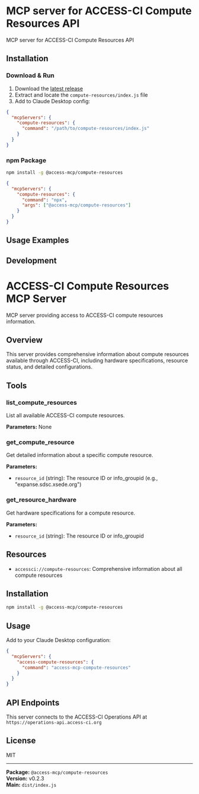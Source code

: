 # MCP server for ACCESS-CI Compute Resources API

MCP server for ACCESS-CI Compute Resources API

## Installation

### Download & Run
1. Download the [latest release](https://github.com/necyberteam/access-mcp/releases)
2. Extract and locate the `compute-resources/index.js` file
3. Add to Claude Desktop config:

```json
{
  "mcpServers": {
    "compute-resources": {
      "command": "/path/to/compute-resources/index.js"
    }
  }
}
```

### npm Package
```bash
npm install -g @access-mcp/compute-resources
```

```json
{
  "mcpServers": {
    "compute-resources": {
      "command": "npx",
      "args": ["@access-mcp/compute-resources"]
    }
  }
}
```

## Usage Examples

<!-- TODO: Extract examples from server code -->

## Development

# ACCESS-CI Compute Resources MCP Server

MCP server providing access to ACCESS-CI compute resources information.

## Overview

This server provides comprehensive information about compute resources available through ACCESS-CI, including hardware specifications, resource status, and detailed configurations.

## Tools

### list_compute_resources
List all available ACCESS-CI compute resources.

**Parameters:** None

### get_compute_resource
Get detailed information about a specific compute resource.

**Parameters:**
- `resource_id` (string): The resource ID or info_groupid (e.g., "expanse.sdsc.xsede.org")

### get_resource_hardware
Get hardware specifications for a compute resource.

**Parameters:**
- `resource_id` (string): The resource ID or info_groupid

## Resources

- `accessci://compute-resources`: Comprehensive information about all compute resources

## Installation

```bash
npm install -g @access-mcp/compute-resources
```

## Usage

Add to your Claude Desktop configuration:

```json
{
  "mcpServers": {
    "access-compute-resources": {
      "command": "access-mcp-compute-resources"
    }
  }
}
```

## API Endpoints

This server connects to the ACCESS-CI Operations API at `https://operations-api.access-ci.org`

## License

MIT

---

**Package:** `@access-mcp/compute-resources`  
**Version:** v0.2.3  
**Main:** `dist/index.js`
